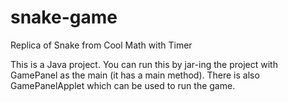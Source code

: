 # snake-game
Replica of Snake from Cool Math with Timer

This is a Java project. You can run this by jar-ing the project with GamePanel as the main (it has a main method). There is also GamePanelApplet which can be used to run the game.
